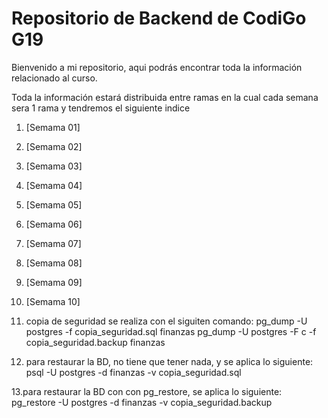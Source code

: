 # Repositorio de Backend de CodiGo G19
Bienvenido a mi repositorio, aqui podrás encontrar toda la información relacionado al curso.

Toda la información estará distribuida entre ramas en la cual cada semana sera 1 rama y tendremos el siguiente indice

1. [Semama 01]
2. [Semama 02]
3. [Semama 03]
4. [Semama 04]
5. [Semama 05]
6. [Semama 06]
7. [Semama 07]
8. [Semama 08]
9. [Semama 09]
10. [Semama 10]

11. copia de seguridad se realiza con el siguiten comando: pg_dump -U postgres -f copia_seguridad.sql finanzas
pg_dump -U postgres -F c -f copia_seguridad.backup finanzas

12. para restaurar la BD, no tiene que tener nada, y se aplica lo siguiente: psql -U postgres -d finanzas -v copia_seguridad.sql

13.para restaurar la BD con con pg_restore, se aplica lo siguiente: pg_restore -U postgres -d finanzas -v copia_seguridad.backup